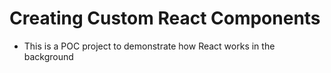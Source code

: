 # Creating Custom React Components

* This is a POC project to demonstrate how React works in the background

